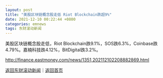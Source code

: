 ```yaml
---
layout: post
title: "美股区块链概念股走低 Riot Blockchain跌超9%"
date: 2021-12-10 00:22:44 +0800
categories: emnews
tags: 东财滚动新闻
---
```


美股区块链概念股走低，Riot Blockchain跌9.1%，SOS跌6.3%，Coinbase跌4.79%。嘉楠科技跌4.12%，BitDigital跌3.2%。

<http://finance.eastmoney.com/news/1351,202112102208882869.html>

[返回东财滚动新闻](//finews.withounder.com/emnews/)｜[返回首页](//finews.withounder.com/)
